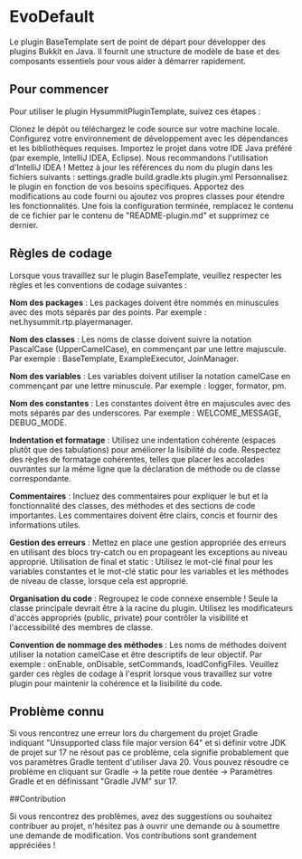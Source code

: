 # EvoDefault

Le plugin BaseTemplate sert de point de départ pour développer des plugins Bukkit en Java. Il fournit une structure de modèle de base et des composants essentiels pour vous aider à démarrer rapidement.

## Pour commencer

Pour utiliser le plugin HysummitPluginTemplate, suivez ces étapes :

Clonez le dépôt ou téléchargez le code source sur votre machine locale.
Configurez votre environnement de développement avec les dépendances et les bibliothèques requises.
Importez le projet dans votre IDE Java préféré (par exemple, IntelliJ IDEA, Eclipse). Nous recommandons l'utilisation d'IntelliJ IDEA !
Mettez à jour les références du nom du plugin dans les fichiers suivants :
settings.gradle
build.gradle.kts
plugin.yml
Personnalisez le plugin en fonction de vos besoins spécifiques. Apportez des modifications au code fourni ou ajoutez vos propres classes pour étendre les fonctionnalités.
Une fois la configuration terminée, remplacez le contenu de ce fichier par le contenu de "README-plugin.md" et supprimez ce dernier.

## Règles de codage

Lorsque vous travaillez sur le plugin BaseTemplate, veuillez respecter les règles et les conventions de codage suivantes :

**Nom des packages** : Les packages doivent être nommés en minuscules avec des mots séparés par des points. Par exemple : net.hysummit.rtp.playermanager.

**Nom des classes** : Les noms de classe doivent suivre la notation PascalCase (UpperCamelCase), en commençant par une lettre majuscule. Par exemple : BaseTemplate, ExampleExecutor, JoinManager.

**Nom des variables** : Les variables doivent utiliser la notation camelCase en commençant par une lettre minuscule. Par exemple : logger, formator, pm.

**Nom des constantes** : Les constantes doivent être en majuscules avec des mots séparés par des underscores. Par exemple : WELCOME_MESSAGE, DEBUG_MODE.

**Indentation et formatage** : Utilisez une indentation cohérente (espaces plutôt que des tabulations) pour améliorer la lisibilité du code. Respectez des règles de formatage cohérentes, telles que placer les accolades ouvrantes sur la même ligne que la déclaration de méthode ou de classe correspondante.

**Commentaires** : Incluez des commentaires pour expliquer le but et la fonctionnalité des classes, des méthodes et des sections de code importantes. Les commentaires doivent être clairs, concis et fournir des informations utiles.

**Gestion des erreurs** : Mettez en place une gestion appropriée des erreurs en utilisant des blocs try-catch ou en propageant les exceptions au niveau approprié.
Utilisation de final et static : Utilisez le mot-clé final pour les variables constantes et le mot-clé static pour les variables et les méthodes de niveau de classe, lorsque cela est approprié.

**Organisation du code** : Regroupez le code connexe ensemble ! Seule la classe principale devrait être à la racine du plugin. Utilisez les modificateurs d'accès appropriés (public, private) pour contrôler la visibilité et l'accessibilité des membres de classe.

**Convention de nommage des méthodes** : Les noms de méthodes doivent utiliser la notation camelCase et être descriptifs de leur objectif. Par exemple : onEnable, onDisable, setCommands, loadConfigFiles.
Veuillez garder ces règles de codage à l'esprit lorsque vous travaillez sur votre plugin pour maintenir la cohérence et la lisibilité du code.

## Problème connu

Si vous rencontrez une erreur lors du chargement du projet Gradle indiquant "Unsupported class file major version 64" et si définir votre JDK de projet sur 17 ne résout pas ce problème, cela signifie probablement que vos paramètres Gradle tentent d'utiliser Java 20. Vous pouvez résoudre ce problème en cliquant sur Gradle -> la petite roue dentée -> Paramètres Gradle et en définissant "Gradle JVM" sur 17.

##Contribution

Si vous rencontrez des problèmes, avez des suggestions ou souhaitez contribuer au projet, n'hésitez pas à ouvrir une demande ou à soumettre une demande de modification. Vos contributions sont grandement appréciées !
